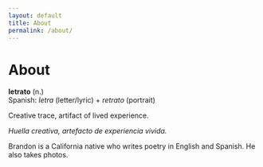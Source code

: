 ```yaml
---
layout: default
title: About
permalink: /about/
---
```


<div class="about-container">
  <h1>About</h1>
  
  <div class="site-intro">
    <p class="word-definition">
      <strong>letrato</strong> <span class="phonetic">(n.)</span><br>
      <span class="etymology">Spanish: <em>letra</em> (letter/lyric) + <em>retrato</em> (portrait)</span>
    </p>
    <p class="definition-text">
      Creative trace, artifact of lived experience.
    </p>
    <p class="spanish-quote">
      <i>Huella creativa, artefacto de experiencia vivida.</i>
    </p>
  </div>
  
  <div class="bio">
    <p>Brandon is a California native who writes poetry in English and Spanish. He also takes photos.</p>
  </div>
</div>